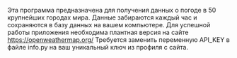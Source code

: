 Эта программа предназначена для получения данных о погоде в 50 крупнейших городах мира.
Данные забираются каждый час и сохраняются в базу данных на вашем компьютере.
Для успешной работы приложения необходима плантная версия на сайте https://openweathermap.org/
Требуется заменить переменную API_KEY в файле info.py на ваш уникальный ключ из профиля с сайта.
